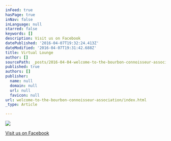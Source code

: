 ```yaml
---
inFeed: true
hasPage: true
inNav: false
inLanguage: null
starred: false
keywords: []
description: Visit us on Facebook
datePublished: '2016-04-07T19:32:24.413Z'
dateModified: '2016-04-07T19:31:42.688Z'
title: Virtual Lounge
author: []
sourcePath: _posts/2016-04-04-welcome-to-the-bourbon-connoisseur-association.md
published: true
authors: []
publisher:
  name: null
  domain: null
  url: null
  favicon: null
url: welcome-to-the-bourbon-connoisseur-association/index.html
_type: Article

---
```

![](https://the-grid-user-content.s3-us-west-2.amazonaws.com/52004c88-5c3b-42e8-813c-1a774a049ddc.jpg)

[Visit us on Facebook][0]

[0]: https://www.facebook.com/bourbonconnoisseurassociation/